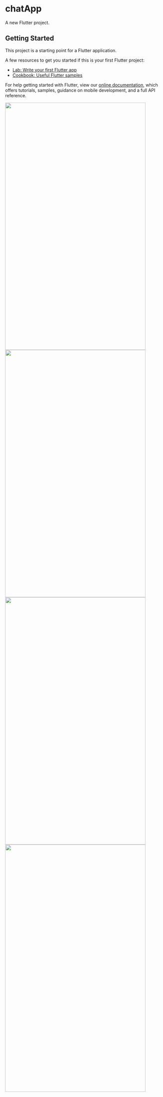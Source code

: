# chatApp

A new Flutter project.

## Getting Started

This project is a starting point for a Flutter application.

A few resources to get you started if this is your first Flutter project:

- [Lab: Write your first Flutter app](https://flutter.dev/docs/get-started/codelab)
- [Cookbook: Useful Flutter samples](https://flutter.dev/docs/cookbook)

For help getting started with Flutter, view our
[online documentation](https://flutter.dev/docs), which offers tutorials,
samples, guidance on mobile development, and a full API reference.

<img src="https://user-images.githubusercontent.com/46296762/91656106-a0808e00-ead3-11ea-9784-70dc3b6b86d7.jpg" width="450" height="790">
<img src="https://user-images.githubusercontent.com/46296762/91656126-c9088800-ead3-11ea-8ad3-77261adbf285.jpg" width="450" height="790">
<img src="https://user-images.githubusercontent.com/46296762/91656130-d02f9600-ead3-11ea-9329-55c711118514.jpg" width="450" height="790">
<img src="https://user-images.githubusercontent.com/46296762/91656132-d6257700-ead3-11ea-95e0-44ec42b7c157.jpg" width="450" height="790">

